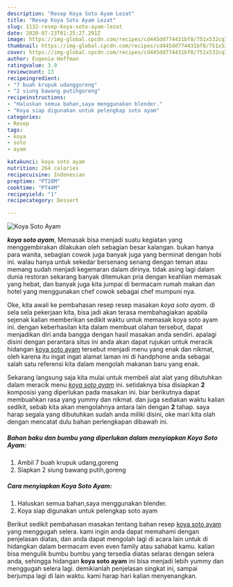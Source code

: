 ```yaml
---
description: "Resep Koya Soto Ayam Lezat"
title: "Resep Koya Soto Ayam Lezat"
slug: 1132-resep-koya-soto-ayam-lezat
date: 2020-07-23T01:25:27.291Z
image: https://img-global.cpcdn.com/recipes/cd445dd774431bf8/751x532cq70/koya-soto-ayam-foto-resep-utama.jpg
thumbnail: https://img-global.cpcdn.com/recipes/cd445dd774431bf8/751x532cq70/koya-soto-ayam-foto-resep-utama.jpg
cover: https://img-global.cpcdn.com/recipes/cd445dd774431bf8/751x532cq70/koya-soto-ayam-foto-resep-utama.jpg
author: Eugenia Hoffman
ratingvalue: 3.9
reviewcount: 13
recipeingredient:
- "7 buah krupuk udanggoreng"
- "2 siung bawang putihgoreng"
recipeinstructions:
- "Haluskan semua bahan,saya menggunakan blender."
- "Koya siap digunakan untuk pelengkap soto ayam"
categories:
- Resep
tags:
- koya
- soto
- ayam

katakunci: koya soto ayam 
nutrition: 264 calories
recipecuisine: Indonesian
preptime: "PT28M"
cooktime: "PT44M"
recipeyield: "1"
recipecategory: Dessert

---
```



![Koya Soto Ayam](https://img-global.cpcdn.com/recipes/cd445dd774431bf8/751x532cq70/koya-soto-ayam-foto-resep-utama.jpg)

<b><i>koya soto ayam</i></b>, Memasak bisa menjadi suatu kegiatan yang menggembirakan dilakukan oleh sebagian besar kalangan. bukan hanya para wanita, sebagian cowok juga banyak juga yang berminat dengan hobi ini. walau hanya untuk sekedar bersenang senang dengan teman atau memang sudah menjadi kegemaran dalam dirinya. tidak asing lagi dalam dunia restoran sekarang banyak ditemukan pria dengan keahlian memasak yang hebat, dan banyak juga kita jumpai di bermacam rumah makan dan hotel yang menggunakan chef cowok sebagai chef mumpuni nya.



Oke, kita awali ke pembahasan resep resep masakan <i>koya soto ayam</i>. di sela sela pekerjaan kita, bisa jadi akan terasa membahagiakan apabila sejenak kalian memberikan sedikit waktu untuk memasak koya soto ayam ini. dengan keberhasilan kita dalam membuat olahan tersebut, dapat menjadikan diri anda bangga dengan hasil masakan anda sendiri. apalagi disini dengan perantara situs ini anda akan dapat rujukan untuk meracik hidangan <u>koya soto ayam</u> tersebut menjadi menu yang enak dan nikmat, oleh karena itu ingat ingat alamat laman ini di handphone anda sebagai salah satu referensi kita dalam mengolah makanan baru yang enak.


Sekarang langsung saja kita mulai untuk membeli alat alat yang dibutuhkan dalam meracik menu <u><i>koya soto ayam</i></u> ini. setidaknya bisa disiapkan <b>2</b> komposisi yang diperlukan pada masakan ini. biar berikutnya dapat membuahkan rasa yang yummy dan nikmat. dan juga sediakan waktu kalian sedikit, sebab kita akan mengolahnya antara lain dengan <b>2</b> tahap. saya harap segala yang dibutuhkan sudah anda miliki disini, oke mari kita olah dengan mencatat dulu bahan perlengkapan dibawah ini.

<!--inarticleads1-->

##### Bahan baku dan bumbu yang diperlukan dalam menyiapkan Koya Soto Ayam:

1. Ambil 7 buah krupuk udang,goreng
1. Siapkan 2 siung bawang putih,goreng




<!--inarticleads2-->

##### Cara menyiapkan Koya Soto Ayam:

1. Haluskan semua bahan,saya menggunakan blender.
1. Koya siap digunakan untuk pelengkap soto ayam




Berikut sedikit pembahasan masakan tentang bahan resep <u>koya soto ayam</u> yang menggugah selera. kami ingin anda dapat memahami dengan penjelasan diatas, dan anda dapat mengolah lagi di acara lain untuk di hidangkan dalam bermacam even even family atau sahabat kamu. kalian bisa mengulik bumbu bumbu yang tersedia diatas selaras dengan selera anda, sehingga hidangan <b>koya soto ayam</b> ini bisa menjadi lebih yummy dan menggugah selera lagi. demikianlah penjelasan singkat ini, sampai berjumpa lagi di lain waktu. kami harap hari kalian menyenangkan.
